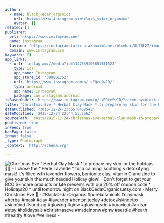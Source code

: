 ```yaml
---
author:
  - name: black_cedar_organics
    url: 'https://www.instagram.com/black_cedar_organics'
    avatar: {}
related: []
publisher:
  url: 'https://www.instagram.com'
  name: Instagram
  favicon: 'https://instagramstatic-a.akamaihd.net/bluebar/0b78f27/images/ico/favicon.ico'
  domain: www.instagram.com
keywords: []
app_links:
  - url: 'instagram://media?id=1147359105854931523'
    type: ios
    app_name: Instagram
    app_store_id: '389801252'
  - url: 'https://www.instagram.com/p/_sPQceSwJD/'
    type: android
    app_name: Instagram
    package: com.instagram.android
isBasedOnUrl: 'https://www.instagram.com/p/_sPQceSwJD/?taken-by=black_cedar_organics'
title: "Christmas Eve * Herbal Clay Mask * to prepare my skin for the holidays \uD83D\uDE4C\uD83C\uDFFD - I chose the * Perle Lavande * for a calming, soothing & detoxifying mask! It's filled with lavender flowers, bentonite clay, vitamin C and zinc to give your skin that much needed Holiday glow! - Don't forget to get your BCO Skincare products or late presents with our 20% off coupon code * Holidays20 * until tomorrow night on BlackCedarOrganics.etsy.com - Merry Christmas Eve \uD83C\uDF84 - #BlackCedarOrganics #purebotanicals #claymask #herbal #mask #clay #lavender #bentoniteclay #detox #skindetox #skinfood #soothing #glowing #glow #glowingskin #botanical #artisan #etsy #holidaysale #christmaseve #madeinpnw #pnw #seattle #health #healthy #love #wellness -"
datePublished: '2015-12-24T23:55:04.854Z'
dateModified: '2015-12-24T23:44:53.366Z'
sourcePath: _posts/2015-12-24-christmas-eve-herbal-clay-mask-to-prepare-my-skin-for-th.md
published: true
inFeed: true
hasPage: false
inNav: false
_type: Photograph
_context: 'http://schema.org'

---
```

![Christmas Eve &midast; Herbal Clay Mask &midast; to prepare my skin for the holidays  - I chose the &midast; Perle Lavande &midast; for a calming&comma; soothing & detoxifying mask&excl; It's filled with lavender flowers&comma; bentonite clay&comma; vitamin C and zinc to give your skin that much needed Holiday glow&excl; - Don't forget to get your BCO Skincare products or late presents with our 20&percnt; off coupon code &midast; Holidays20 &midast; until tomorrow night on BlackCedarOrganics&period;etsy&period;com - Merry Christmas Eve  - &num;BlackCedarOrganics &num;purebotanicals &num;claymask &num;herbal &num;mask &num;clay &num;lavender &num;bentoniteclay &num;detox &num;skindetox &num;skinfood &num;soothing &num;glowing &num;glow &num;glowingskin &num;botanical &num;artisan &num;etsy &num;holidaysale &num;christmaseve &num;madeinpnw &num;pnw &num;seattle &num;health &num;healthy &num;love &num;wellness -](https://scontent.cdninstagram.com/hphotos-xtf1/t51.2885-15/s640x640/sh0.08/e35/12356486_152330785133646_1983312900_n.jpg)